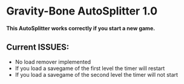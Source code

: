 # Gravity-Bone AutoSplitter 1.0
#### This AutoSplitter works correctly if you start a new game.
## Current ISSUES:
* No load remover implemented
* If you load a savegame of the first level the timer will restart
* If you load a savegame of the second level the timer will not start
